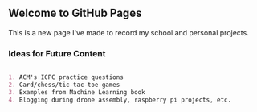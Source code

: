 ## Welcome to GitHub Pages

This is a new page I've made to record my school and personal projects.

### Ideas for Future Content

```markdown

1. ACM's ICPC practice questions
2. Card/chess/tic-tac-toe games
3. Examples from Machine Learning book
4. Blogging during drone assembly, raspberry pi projects, etc.

```
